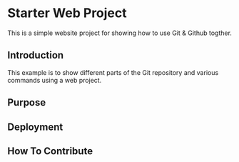 # Starter Web Project

This is a simple website project for
showing how to use Git & Github togther.

## Introduction

This example is to show different parts
of the Git repository and various commands
using a web project.

## Purpose

## Deployment

## How To Contribute
